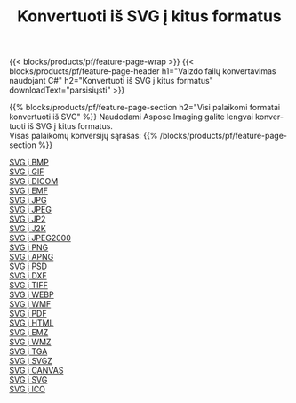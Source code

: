 ﻿---
title: Konvertuoti iš SVG į kitus formatus 
weight: 3920
url: /lt/net/conversion/from/svg 
lang: lt
langdirlevel: 2
locales: zh-hans,ja,it,ru,de,es,fr,nl,id,lt,pl,pt,vi,tr,ko,zh-hant,ar,hi,th,sv,cs,uk,he
description: Naudodami Aspose.Imaging galite lengvai konvertuoti iš SVG į kitus formatus
---

{{< blocks/products/pf/feature-page-wrap >}}
{{< blocks/products/pf/feature-page-header h1="Vaizdo failų konvertavimas naudojant C#" h2="Konvertuoti iš SVG į kitus formatus" downloadText="parsisiųsti" >}}


{{% blocks/products/pf/feature-page-section  h2="Visi palaikomi formatai konvertuoti iš SVG" %}}
Naudodami Aspose.Imaging galite lengvai konvertuoti iš SVG į kitus formatus.
<br/>
Visas palaikomų konversijų sąrašas:
{{% /blocks/products/pf/feature-page-section %}}
<div class="container-fluid productfamilypage bg-gray">
    <div class="convertypes bg-gray agp-content section">
        <div class="container">
		<div class="row other-converters">
		    <div class='col-md-2 other-converter remove-lp remove-rp'><a href="/imaging/lt/net/conversion/svg-to-bmp" >SVG į BMP</a></div><div class='col-md-2 other-converter remove-lp remove-rp'><a href="/imaging/lt/net/conversion/svg-to-gif" >SVG į GIF</a></div><div class='col-md-2 other-converter remove-lp remove-rp'><a href="/imaging/lt/net/conversion/svg-to-dicom" >SVG į DICOM</a></div><div class='col-md-2 other-converter remove-lp remove-rp'><a href="/imaging/lt/net/conversion/svg-to-emf" >SVG į EMF</a></div><div class='col-md-2 other-converter remove-lp remove-rp'><a href="/imaging/lt/net/conversion/svg-to-jpg" >SVG į JPG</a></div><div class='col-md-2 other-converter remove-lp remove-rp'><a href="/imaging/lt/net/conversion/svg-to-jpeg" >SVG į JPEG</a></div><div class='col-md-2 other-converter remove-lp remove-rp'><a href="/imaging/lt/net/conversion/svg-to-jp2" >SVG į JP2</a></div><div class='col-md-2 other-converter remove-lp remove-rp'><a href="/imaging/lt/net/conversion/svg-to-j2k" >SVG į J2K</a></div><div class='col-md-2 other-converter remove-lp remove-rp'><a href="/imaging/lt/net/conversion/svg-to-jpeg2000" >SVG į JPEG2000</a></div><div class='col-md-2 other-converter remove-lp remove-rp'><a href="/imaging/lt/net/conversion/svg-to-png" >SVG į PNG</a></div><div class='col-md-2 other-converter remove-lp remove-rp'><a href="/imaging/lt/net/conversion/svg-to-apng" >SVG į APNG</a></div><div class='col-md-2 other-converter remove-lp remove-rp'><a href="/imaging/lt/net/conversion/svg-to-psd" >SVG į PSD</a></div><div class='col-md-2 other-converter remove-lp remove-rp'><a href="/imaging/lt/net/conversion/svg-to-dxf" >SVG į DXF</a></div><div class='col-md-2 other-converter remove-lp remove-rp'><a href="/imaging/lt/net/conversion/svg-to-tiff" >SVG į TIFF</a></div><div class='col-md-2 other-converter remove-lp remove-rp'><a href="/imaging/lt/net/conversion/svg-to-webp" >SVG į WEBP</a></div><div class='col-md-2 other-converter remove-lp remove-rp'><a href="/imaging/lt/net/conversion/svg-to-wmf" >SVG į WMF</a></div><div class='col-md-2 other-converter remove-lp remove-rp'><a href="/imaging/lt/net/conversion/svg-to-pdf" >SVG į PDF</a></div><div class='col-md-2 other-converter remove-lp remove-rp'><a href="/imaging/lt/net/conversion/svg-to-html" >SVG į HTML</a></div><div class='col-md-2 other-converter remove-lp remove-rp'><a href="/imaging/lt/net/conversion/svg-to-emz" >SVG į EMZ</a></div><div class='col-md-2 other-converter remove-lp remove-rp'><a href="/imaging/lt/net/conversion/svg-to-wmz" >SVG į WMZ</a></div><div class='col-md-2 other-converter remove-lp remove-rp'><a href="/imaging/lt/net/conversion/svg-to-tga" >SVG į TGA</a></div><div class='col-md-2 other-converter remove-lp remove-rp'><a href="/imaging/lt/net/conversion/svg-to-svgz" >SVG į SVGZ</a></div><div class='col-md-2 other-converter remove-lp remove-rp'><a href="/imaging/lt/net/conversion/svg-to-canvas" >SVG į CANVAS</a></div><div class='col-md-2 other-converter remove-lp remove-rp'><a href="/imaging/lt/net/conversion/svg-to-svg" >SVG į SVG</a></div><div class='col-md-2 other-converter remove-lp remove-rp'><a href="/imaging/lt/net/conversion/svg-to-ico" >SVG į ICO</a></div>
                </div>
        </div>
    </div>
</div>
<br/>

